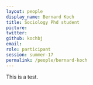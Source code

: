 ```yaml
---
layout: people
display_name: Bernard Koch
title: Sociology Phd student
picture: 
twitter: 
github: kochbj
email:
role: participant
session: summer-17
permalink: /people/bernard-koch
---
```

This is a test.
